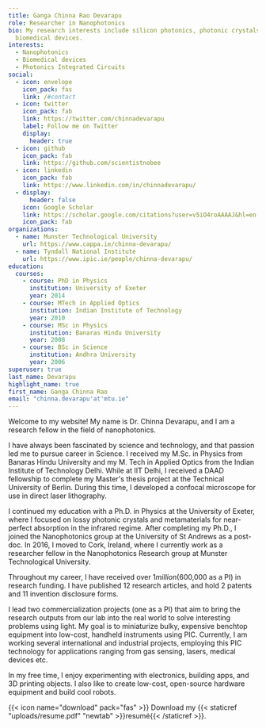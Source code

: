 ```yaml
---
title: Ganga Chinna Rao Devarapu
role: Researcher in Nanophotonics
bio: My research interests include silicon photonics, photonic crystals and
  biomedical devices.
interests:
  - Nanophotonics
  - Biomedical devices
  - Photonics Integrated Circuits
social:
  - icon: envelope
    icon_pack: fas
    link: /#contact
  - icon: twitter
    icon_pack: fab
    link: https://twitter.com/chinnadevarapu
    label: Follow me on Twitter
    display:
      header: true
  - icon: github
    icon_pack: fab
    link: https://github.com/scientistnobee
  - icon: linkedin
    icon_pack: fab
    link: https://www.linkedin.com/in/chinnadevarapu/
  - display:
      header: false
    icon: Google Scholar
    link: https://scholar.google.com/citations?user=v5iO4roAAAAJ&hl=en
    icon_pack: fab
organizations:
  - name: Munster Technological University
    url: https://www.cappa.ie/chinna-devarapu/
  - name: Tyndall National Institute
    url: https://www.ipic.ie/people/chinna-devarapu/
education:
  courses:
    - course: PhD in Physics
      institution: University of Exeter
      year: 2014
    - course: MTech in Applied Optics
      institution: Indian Institute of Technology
      year: 2010
    - course: MSc in Physics
      institution: Banaras Hindu University
      year: 2008
    - course: BSc in Science
      institution: Andhra University
      year: 2006
superuser: true
last_name: Devarapu
highlight_name: true
first_name: Ganga Chinna Rao
email: "chinna.devarapu'at'mtu.ie"
---
```

Welcome to my website! My name is Dr. Chinna Devarapu, and I am a research fellow in the field of nanophotonics.

I have always been fascinated by science and technology, and that passion led me to pursue career in Science. I received my M.Sc. in Physics from Banaras Hindu University and my M. Tech in Applied Optics from the Indian Institute of Technology Delhi. While at IIT Delhi, I received a DAAD fellowship to complete my Master's thesis project at the Technical University of Berlin. During this time, I developed a confocal microscope for use in direct laser lithography.

I continued my education with a Ph.D. in Physics at the University of Exeter, where I focused on lossy photonic crystals and metamaterials for near-perfect absorption in the infrared regime. After completing my Ph.D., I joined the Nanophotonics group at the University of St Andrews as a post-doc. In 2016, I moved to Cork, Ireland, where I currently work as a researcher fellow in the Nanophotonics Research group at Munster Technological University.

Throughout my career, I have received over $1 million  ($600,000 as a PI) in research funding. I have published 12 research articles, and hold 2 patents and 11 invention disclosure forms.

I lead two commercialization projects (one as a PI) that aim to bring the research outputs from our lab into the real world to solve interesting problems using light. My goal is to miniaturize bulky, expensive benchtop equipment into low-cost, handheld instruments using PIC. Currently, I am working several international and industrial projects, employing this PIC technology for applications ranging from gas sensing, lasers, medical devices etc.

In my free time, I enjoy experimenting with electronics, building apps, and 3D printing objects. I also like to create low-cost, open-source hardware equipment and build cool robots.

  
{{< icon name="download" pack="fas" >}} Download my {{< staticref "uploads/resume.pdf" "newtab" >}}resumé{{< /staticref >}}.
